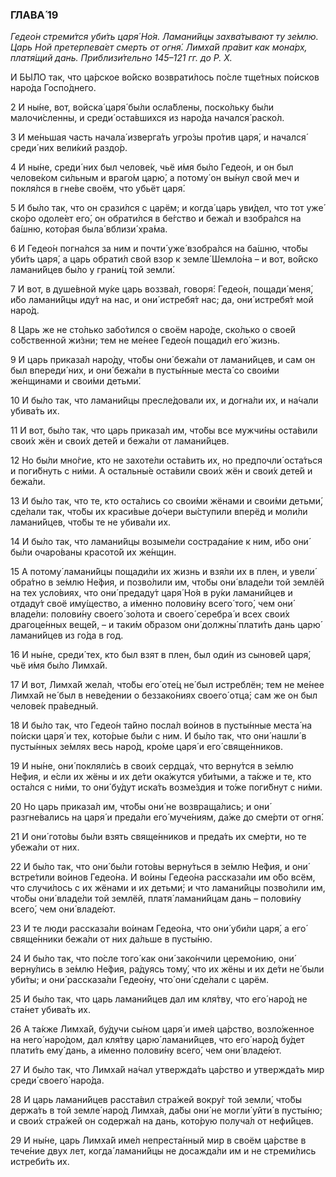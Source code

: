 ### ГЛАВА́ 19

_Гедео́н стреми́тся уби́ть царя́ Но́я. Ламани́йцы захва́тывают ту зе́млю. Царь Ной претерпева́ет смерть от огня́. Лимха́й пра́вит как мона́рх, платя́щий дань. Приблизи́тельно 145–121 гг. до Р. Х._

И БЫ́ЛО так, что ца́рское во́йско возврати́лось по́сле тще́тных по́исков наро́да Госпо́днего.

2 И ны́не, вот, войска́ царя́ бы́ли осла́блены, поско́льку бы́ли малочи́сленны, и среди́ оста́вшихся из наро́да начался́ раско́л.

3 И ме́ньшая часть начала́ изверга́ть угро́зы про́тив царя́, и начался́ среди́ них вели́кий раздо́р.

4 И ны́не, среди́ них был челове́к, чьё и́мя бы́ло Гедео́н, и он был челове́ком си́льным и враго́м царю́, а потому́ он вы́нул свой меч и покля́лся в гне́ве своём, что убьёт царя́.

5 И бы́ло так, что он срази́лся с царём; и когда́ царь уви́дел, что тот уже́ ско́ро одоле́ет его́, он обрати́лся в бе́гство и бежа́л и взобра́лся на ба́шню, кото́рая была́ вблизи́ хра́ма.

6 И Гедео́н погна́лся за ним и почти́ уже́ взобра́лся на ба́шню, что́бы уби́ть царя́, а царь обрати́л свой взор к земле́ Шемло́на – и вот, во́йско ламани́йцев бы́ло у грани́ц той земли́.

7 И вот, в душе́вной му́ке царь воззва́л, говоря́: Гедео́н, пощади́ меня́, и́бо ламани́йцы иду́т на нас, и они́ истребя́т нас; да, они́ истребя́т мой наро́д.

8 Царь же не сто́лько забо́тился о своём наро́де, ско́лько о свое́й со́бственной жи́зни; тем не ме́нее Гедео́н пощади́л его́ жизнь.

9 И царь приказа́л наро́ду, что́бы они́ бежа́ли от ламани́йцев, и сам он был впереди́ них, и они́ бежа́ли в пусты́нные места́ со свои́ми же́нщинами и свои́ми детьми́.

10 И бы́ло так, что ламани́йцы пресле́довали их, и догна́ли их, и на́чали убива́ть их.

11 И вот, бы́ло так, что царь приказа́л им, что́бы все мужчи́ны оста́вили свои́х жён и свои́х дете́й и бежа́ли от ламани́йцев.

12 Но бы́ли мно́гие, кто не захоте́ли оста́вить их, но предпочли́ оста́ться и поги́бнуть с ни́ми. А остальны́е оста́вили свои́х жён и свои́х дете́й и бежа́ли.

13 И бы́ло так, что те, кто оста́лись со свои́ми жёнами и свои́ми детьми́, сде́лали так, что́бы их краси́вые до́чери вы́ступили вперёд и моли́ли ламани́йцев, что́бы те не убива́ли их.

14 И бы́ло так, что ламани́йцы возыме́ли сострада́ние к ним, и́бо они́ бы́ли очаро́ваны красото́й их же́нщин.

15 А потому́ ламани́йцы пощади́ли их жизнь и взя́ли их в плен, и увели́ обра́тно в зе́млю Не́фия, и позво́лили им, что́бы они́ владе́ли той землёй на тех усло́виях, что они́ предаду́т царя́ Но́я в ру́ки ламани́йцев и отдаду́т своё иму́щество, а и́менно полови́ну всего́ того́, чем они́ владе́ли: полови́ну своего́ зо́лота и своего́ серебра́ и всех свои́х драгоце́нных веще́й, – и таки́м о́бразом они́ должны́ плати́ть дань царю́ ламани́йцев из го́да в год.

16 И ны́не, среди́ тех, кто был взят в плен, был оди́н из сынове́й царя́, чьё и́мя бы́ло Лимха́й.

17 И вот, Лимха́й жела́л, что́бы его́ оте́ц не́ был истреблён; тем не ме́нее Лимха́й не́ был в неве́дении о беззако́ниях своего́ отца́; сам же он был челове́к пра́ведный.

18 И бы́ло так, что Гедео́н та́йно посла́л во́инов в пусты́нные места́ на по́иски царя́ и тех, кото́рые бы́ли с ним. И бы́ло так, что они́ нашли́ в пусты́нных зе́млях весь наро́д, кро́ме царя́ и его́ свяще́нников.

19 И ны́не, они́ покляли́сь в свои́х сердца́х, что верну́тся в зе́млю Не́фия, и е́сли их жёны и их де́ти ока́жутся уби́тыми, а та́кже и те, кто оста́лся с ни́ми, то они́ бу́дут иска́ть возме́здия и то́же поги́бнут с ни́ми.

20 Но царь приказа́л им, что́бы они́ не возвраща́лись; и они́ разгне́вались на царя́ и преда́ли его́ муче́ниям, да́же до сме́рти от огня́.

21 И они́ гото́вы бы́ли взять свяще́нников и преда́ть их сме́рти, но те убежа́ли от них.

22 И бы́ло так, что они́ бы́ли гото́вы верну́ться в зе́млю Не́фия, и они́ встре́тили во́инов Гедео́на. И во́ины Гедео́на рассказа́ли им о́бо всём, что случи́лось с их жёнами и их детьми́; и что ламани́йцы позво́лили им, что́бы они́ владе́ли той землёй, платя́ ламани́йцам дань – полови́ну всего́, чем они́ владе́ют.

23 И те люди рассказа́ли во́инам Гедео́на, что они́ уби́ли царя́, а его́ свяще́нники бежа́ли от них да́льше в пусты́ню.

24 И бы́ло так, что по́сле того́ как они́ зако́нчили церемо́нию, они́ верну́лись в зе́млю Не́фия, ра́дуясь тому́, что их жёны и их де́ти не́ были уби́ты; и они́ рассказа́ли Гедео́ну, что́ они́ сде́лали с царём.

25 И бы́ло так, что царь ламани́йцев дал им кля́тву, что его́ наро́д не ста́нет убива́ть их.

26 А та́кже Лимха́й, бу́дучи сы́ном царя́ и име́я ца́рство, возло́женное на него́ наро́дом, дал кля́тву царю́ ламани́йцев, что его́ наро́д бу́дет плати́ть ему́ дань, а и́менно полови́ну всего́, чем они́ владе́ют.

27 И бы́ло так, что Лимха́й на́чал утвержда́ть ца́рство и утвержда́ть мир среди́ своего́ наро́да.

28 И царь ламани́йцев расста́вил стра́жей вокру́г той земли́, что́бы держа́ть в той земле́ наро́д Лимха́я, да́бы они́ не могли́ уйти́ в пусты́ню; и свои́х стра́жей он содержа́л на дань, кото́рую получа́л от нефи́йцев.

29 И ны́не, царь Лимха́й име́л непреста́нный мир в своём ца́рстве в тече́ние двух лет, когда́ ламани́йцы не досажда́ли им и не стреми́лись истреби́ть их.
